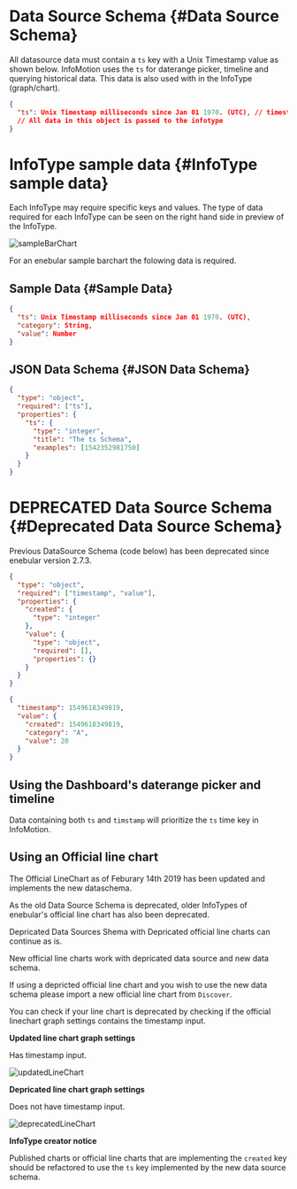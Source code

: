 # Data Source Schema {#Data Source Schema}

All datasource data must contain a `ts` key with a Unix Timestamp value as shown below.
InfoMotion uses the `ts` for daterange picker, timeline and querying historical data.
This data is also used with in the InfoType (graph/chart).

```json
{
  "ts": Unix Timestamp milliseconds since Jan 01 1970. (UTC), // timestamp for daterange, timeline and querying.
  // All data in this object is passed to the infotype
}
```

# InfoType sample data {#InfoType sample data}

Each InfoType may require specific keys and values.
The type of data required for each InfoType can be seen on the right hand side
in preview of the InfoType.

![sampleBarChart](./../../img/InfoMotion/DataSource/infotype-highlights.png)

For an enebular sample barchart the folowing data is required.

## Sample Data {#Sample Data}

```json
{
  "ts": Unix Timestamp milliseconds since Jan 01 1970. (UTC),
  "category": String,
  "value": Number
}
```

## JSON Data Schema {#JSON Data Schema}

```json
{
  "type": "object",
  "required": ["ts"],
  "properties": {
    "ts": {
      "type": "integer",
      "title": "The ts Schema",
      "examples": [1542352981750]
    }
  }
}
```

# DEPRECATED Data Source Schema {#Deprecated Data Source Schema}

Previous DataSource Schema (code below) has been deprecated since enebular version 2.7.3.

```json
{
  "type": "object",
  "required": ["timestamp", "value"],
  "properties": {
    "created": {
      "type": "integer"
    },
    "value": {
      "type": "object",
      "required": [],
      "properties": {}
    }
  }
}
```

```json
{
  "timestamp": 1549618349819,
  "value": {
    "created": 1549618349819,
    "category": "A",
    "value": 20
  }
}
```

## Using the Dashboard's daterange picker and timeline

Data containing both `ts` and `timstamp` will prioritize the `ts` time key in InfoMotion.

## Using an Official line chart

The Official LineChart as of Feburary 14th 2019 has been updated and implements the new dataschema.

As the old Data Source Schema is deprecated, older InfoTypes of enebular's official line chart has also been deprecated.

Depricated Data Sources Shema with Depricated official line charts can continue as is.

New official line charts work with depricated data source and new data schema.

If using a depricted official line chart and you wish to
use the new data schema please import a new official line chart from `Discover`.

You can check if your line chart is deprecated by checking if the official linechart graph settings contains the timestamp input.

**Updated line chart graph settings**

Has timestamp input.

![updatedLineChart](./../../img/InfoMotion/updatedLineChart.png)

**Depricated line chart graph settings**

Does not have timestamp input.

![deprecatedLineChart](./../../img/InfoMotion/deprecatedLineChart.png)

**InfoType creator notice**

Published charts or official line charts that are implementing the `created` key should be refactored to use the `ts` key implemented by the new data source schema.
